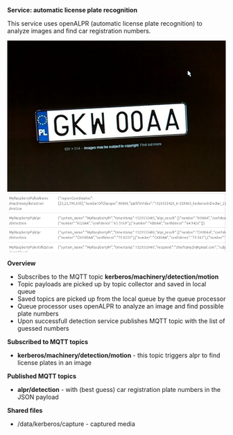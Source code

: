 **Service: automatic license plate recognition**

This service uses openALPR (automatic license plate recognition) to analyze images and find car registration numbers.

![](./docs/images/license-plate-example.png "")
![](./docs/images/alpr-result-topic.png "")
 
**Overview**

* Subscribes to the MQTT topic **kerberos/machinery/detection/motion**
* Topic payloads are picked up by topic collector and saved in local queue
* Saved topics are picked up from the local queue by the queue processor 
* Queue processor uses openALPR to analyze an image and find possible plate numbers
* Upon successfull detection service publishes MQTT topic with the list of guessed numbers


**Subscribed to MQTT topics**

* **kerberos/machinery/detection/motion** - this topic triggers alpr to find license plates in an image  

**Published MQTT topics**

* **alpr/detection** - with (best guess) car registration plate numbers in the JSON payload  

**Shared files**

* /data/kerberos/capture - captured media  

